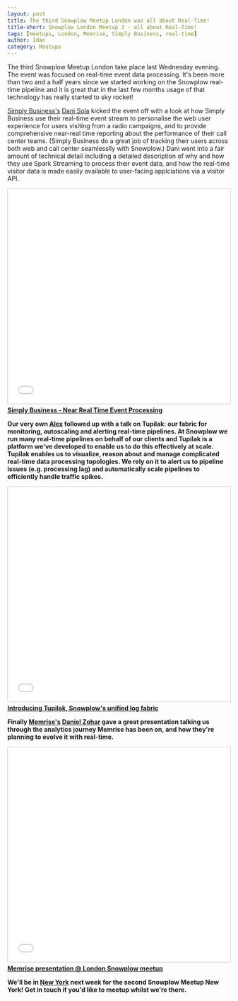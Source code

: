 ```yaml
---
layout: post
title: The third Snowplow Meetup London was all about Real-Time!
title-short: Snowplow London Meetup 3 - all about Real-Time!
tags: [meetups, London, Memrise, Simply Business, real-time]
author: Idan
category: Meetups
---
```


The third Snowplow Meetup London take place last Wednesday evening. The event was focused on real-time event data processing. It's been more than two and a half years since we started working on the Snowplow real-time pipeline and it is great that in the last few months usage of that technology has really started to sky rocket!

[Simply Business's][simply-business] [Dani Sola][dani-sola] kicked the event off with a look at how Simply Business use their real-time event stream to personalise the web user experience for users visiting from a radio campaigns, and to provide comprehensive near-real time reporting about the performance of their call center teams. (Simply Business do a great job of tracking their users across both web and call center seamlesslly with Snowplow.) Dani went into a fair amount of technical detail including a detailed description of why and how they use Spark Streaming to process their event data, and how the real-time visitor data is made easily available to user-facing applciations via a visitor API.

<iframe src="//www.slideshare.net/slideshow/embed_code/key/3UtTtbACJ5ZiFX" width="595" height="485" frameborder="0" marginwidth="0" marginheight="0" scrolling="no" style="border:1px solid #CCC; border-width:1px; margin-bottom:5px; max-width: 100%;" allowfullscreen> </iframe> <div style="margin-bottom:5px"> <strong> <a href="//www.slideshare.net/secret/3UtTtbACJ5ZiFX" title="Simply Business - Near Real Time Event Processing" target="_blank">Simply Business - Near Real Time Event Processing</a> </div>

<!--more-->

Our very own [Alex][alex-dean] followed up with a talk on Tupilak: our fabric for monitoring, autoscaling and alerting real-time pipelines. At Snowplow we run many real-time pipelines on behalf of our clients and Tupilak is a platform we've developed to enable us to do this effectively at scale. Tupilak enables us to visualize, reason about and manage complicated real-time data processing topologies. We rely on it to alert us to pipeline issues (e.g. processing lag) and automatically scale pipelines to efficiently handle traffic spikes.

<iframe src="//www.slideshare.net/slideshow/embed_code/key/pHx4Odmo2TSrEl" width="595" height="485" frameborder="0" marginwidth="0" marginheight="0" scrolling="no" style="border:1px solid #CCC; border-width:1px; margin-bottom:5px; max-width: 100%;" allowfullscreen> </iframe> <div style="margin-bottom:5px"> <strong> <a href="//www.slideshare.net/alexanderdean/introducing-tupilak-snowplows-unified-log-fabric" title="Introducing Tupilak, Snowplow&#x27;s unified log fabric" target="_blank">Introducing Tupilak, Snowplow&#x27;s unified log fabric</a> </strong> </div>

Finally [Memrise's][memrise] [Daniel Zohar][daniel-zohar] gave a great presentation talking us through the analytics journey Memrise has been on, and how they're planning to evolve it with real-time.

<iframe src="//www.slideshare.net/slideshow/embed_code/key/Co8lHcFT6JyRid" width="595" height="485" frameborder="0" marginwidth="0" marginheight="0" scrolling="no" style="border:1px solid #CCC; border-width:1px; margin-bottom:5px; max-width: 100%;" allowfullscreen> </iframe> <div style="margin-bottom:5px"> <strong> <a href="//www.slideshare.net/secret/Co8lHcFT6JyRid" title="Memrise presentation @ London Snowplow meetup " target="_blank">Memrise presentation @ London Snowplow meetup </a> </strong> </div>

We'll be in [New York][snowplow-meetup-ny] next week for the second Snowplow Meetup New York! Get in touch if you'd like to meetup whilst we're there.


[simply-business]: http://www.simplybusiness.co.uk/
[dani-sola]: https://uk.linkedin.com/in/danisola
[alex-dean]: /blog/authors/alex/
[memrise]: https://www.memrise.com/
[daniel-zohar]: https://uk.linkedin.com/in/danielzohar
[snowplow-meetup-ny]: http://www.meetup.com/Snowplow-Analytics-New-York/events/231907418/
